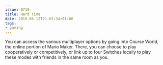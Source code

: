```yaml
---
issue: 0719
title: Hard Time
date: 2019-06-12T21:01:34+01:00
tags:
- gaming
---
```

You can access the various multiplayer options by going into Course World, the online portion of Mario Maker. There, you can choose to play cooperatively or competitively, or link up to four Switches locally to play these modes with friends in the same room as you.